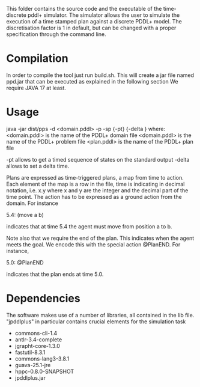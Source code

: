 This folder contains the source code and the executable of the time-discrete pddl+ simulator.
The simulator allows the user to simulate the execution of a time stamped plan against a discrete PDDL+ model. The discretisation factor is 1 in default, but can be changed with a proper specification through the command line.

# Compilation
In order to compile the tool just run build.sh. This will create a jar file named ppd.jar that can be executed as explained in the following section
We require JAVA 17 at least.

# Usage
java -jar dist/pps -d <domain.pddl> -p <problem> -sp <plan> {-pt} {-delta <float>}
where:
<domain.pddl> is the name of the PDDL+ domain file
<domain.pddl> is the name of the PDDL+ problem file
<plan.pddl> is the name of the PDDL+ plan file

-pt allows to get a timed sequence of states on the standard output
-delta allows to set a delta time.

Plans are expressed as time-triggered plans, a map from time to action. Each element of the map is a row
in the file, time is indicating in decimal notation, i.e. x.y where x and y are the integer and the decimal part of the time point. The action has to be expressed as a ground action from the domain. For instance

5.4: (move a b)

indicates that at time 5.4 the agent must move from position a to b.

Note also that we require the end of the plan. This indicates when the agent meets the goal. We encode this with the special action @PlanEND. For instance, 

5.0: @PlanEND 

indicates that the plan ends at time 5.0.

# Dependencies

The software makes use of a number of libraries, all contained in the lib file. "jpddlplus" in particular contains crucial elements for the simulation task

- commons-cli-1.4
- antlr-3.4-complete
- jgrapht-core-1.3.0
- fastutil-8.3.1
- commons-lang3-3.8.1
- guava-25.1-jre
- hppc-0.8.0-SNAPSHOT
- jpddlplus.jar
